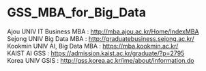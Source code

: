# GSS_MBA_for_Big_Data

Ajou UNIV IT Business MBA : http://mba.ajou.ac.kr/Home/IndexMBA <br>
Sejong UNIV Big Data MBA : http://graduatebusiness.sejong.ac.kr/ <br>
Kookmin UNIV AI, Big Data MBA : https://mba.kookmin.ac.kr/ <br> 
KAIST AI GSS : https://admission.kaist.ac.kr/graduate/?p=2795 <br>
Korea UNIV GSIS : http://gss.korea.ac.kr/ime/about/information.do <br>

